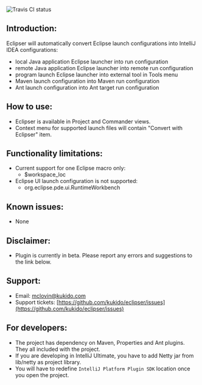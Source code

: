![Travis CI status](https://travis-ci.org/deepy/eclipser2.svg?branch=master)
## Introduction:
Eclipser will automatically convert Eclipse launch configurations into IntelliJ IDEA configurations:

  * local Java application Eclipse launcher into run configuration
  * remote Java application Eclipse launcher into remote run configuration
  * program launch Eclipse launcher into external tool in Tools menu
  * Maven launch configuration into Maven run configuration
  * Ant launch configuration into Ant target run configuration

## How to use:
  * Eclipser is available in Project and Commander views.
  * Context menu for supported launch files will contain "Convert with Eclipser" item.

## Functionality limitations:
  * Current support for one Eclipse macro only: 
    - $workspace_loc
  * Eclipse UI launch configuration is not supported:
    - org.eclipse.pde.ui.RuntimeWorkbench

## Known issues:
  * None

## Disclaimer:
  * Plugin is currently in beta. Please report any errors and suggestions to the link below.

## Support:
  * Email: mclovin@kukido.com
  * Support tickets: [https://github.com/kukido/eclipser/issues](https://github.com/kukido/eclipser/issues)

## For developers:
  * The project has dependency on Maven, Properties and Ant plugins. They all included with the project.
  * If you are developing in IntelliJ Ultimate, you have to add Netty jar from lib/netty as project library.
  * You will have to redefine `IntelliJ Platform Plugin SDK` location once you open the project.
